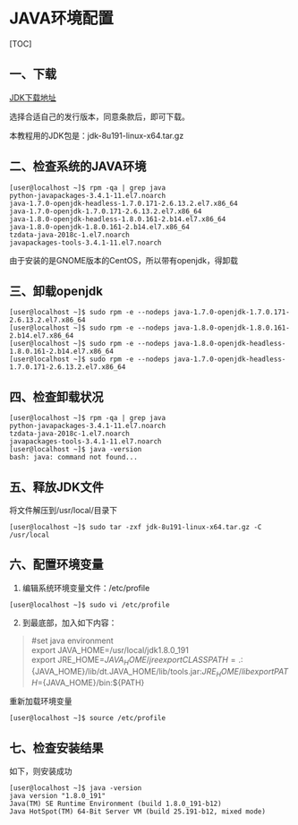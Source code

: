 # JAVA环境配置

[TOC]

## 一、下载

[JDK下载地址](https://www.oracle.com/technetwork/java/javase/downloads/index.html)  

选择合适自己的发行版本，同意条款后，即可下载。  

本教程用的JDK包是：jdk-8u191-linux-x64.tar.gz

## 二、检查系统的JAVA环境

``` shell
[user@localhost ~]$ rpm -qa | grep java
python-javapackages-3.4.1-11.el7.noarch
java-1.7.0-openjdk-headless-1.7.0.171-2.6.13.2.el7.x86_64
java-1.7.0-openjdk-1.7.0.171-2.6.13.2.el7.x86_64
java-1.8.0-openjdk-headless-1.8.0.161-2.b14.el7.x86_64
java-1.8.0-openjdk-1.8.0.161-2.b14.el7.x86_64
tzdata-java-2018c-1.el7.noarch
javapackages-tools-3.4.1-11.el7.noarch
```

由于安装的是GNOME版本的CentOS，所以带有openjdk，得卸载

## 三、卸载openjdk

``` shell
[user@localhost ~]$ sudo rpm -e --nodeps java-1.7.0-openjdk-1.7.0.171-2.6.13.2.el7.x86_64
[user@localhost ~]$ sudo rpm -e --nodeps java-1.8.0-openjdk-1.8.0.161-2.b14.el7.x86_64
[user@localhost ~]$ sudo rpm -e --nodeps java-1.8.0-openjdk-headless-1.8.0.161-2.b14.el7.x86_64
[user@localhost ~]$ sudo rpm -e --nodeps java-1.7.0-openjdk-headless-1.7.0.171-2.6.13.2.el7.x86_64
```

## 四、检查卸载状况

``` shell
[user@localhost ~]$ rpm -qa | grep java
python-javapackages-3.4.1-11.el7.noarch
tzdata-java-2018c-1.el7.noarch
javapackages-tools-3.4.1-11.el7.noarch
[user@localhost ~]$ java -version
bash: java: command not found...
```

## 五、释放JDK文件

将文件解压到/usr/local/目录下

``` shell
[user@localhost ~]$ sudo tar -zxf jdk-8u191-linux-x64.tar.gz -C /usr/local
```

## 六、配置环境变量

1. 编辑系统环境变量文件：/etc/profile

``` shell
[user@localhost ~]$ sudo vi /etc/profile
```

2. 到最底部，加入如下内容：

> #set java environment  
> export JAVA_HOME=/usr/local/jdk1.8.0_191  
> export JRE_HOME=${JAVA_HOME}/jre  
> export CLASSPATH=.:${JAVA_HOME}/lib/dt.JAVA_HOME/lib/tools.jar:${JRE_HOME}/lib  
> export PATH=${JAVA_HOME}/bin:${PATH}  

重新加载环境变量

``` shell
[user@localhost ~]$ source /etc/profile
```

## 七、检查安装结果

如下，则安装成功

``` shell
[user@localhost ~]$ java -version
java version "1.8.0_191"
Java(TM) SE Runtime Environment (build 1.8.0_191-b12)
Java HotSpot(TM) 64-Bit Server VM (build 25.191-b12, mixed mode)
```
